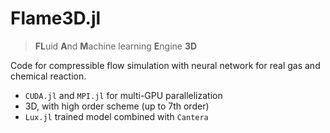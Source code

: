 # Flame3D.jl
> **FL**uid **A**nd **M**achine learning **E**ngine **3D**

Code for compressible flow simulation with neural network for real gas and chemical reaction.

- `CUDA.jl` and `MPI.jl` for multi-GPU parallelization
- 3D, with high order scheme (up to 7th order)
- `Lux.jl` trained model combined with `Cantera`